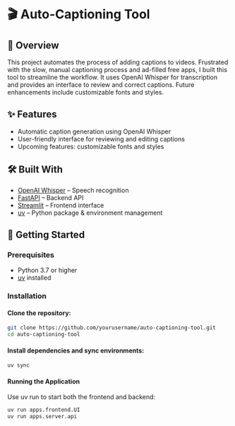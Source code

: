 # 🎬 Auto-Captioning Tool

## 📌 Overview

This project automates the process of adding captions to videos. Frustrated with the slow, manual captioning process and ad-filled free apps, I built this tool to streamline the workflow. It uses OpenAI Whisper for transcription and provides an interface to review and correct captions. Future enhancements include customizable fonts and styles.

## ✨ Features

- Automatic caption generation using OpenAI Whisper
- User-friendly interface for reviewing and editing captions
- Upcoming features: customizable fonts and styles

## 🛠️ Built With

- [OpenAI Whisper](https://github.com/openai/whisper) – Speech recognition  
- [FastAPI](https://fastapi.tiangolo.com/) – Backend API  
- [Streamlit](https://streamlit.io/) – Frontend interface  
- [uv](https://astral.sh/blog/uv-unified-python-packaging) – Python package & environment management  

## 🚀 Getting Started

### Prerequisites

- Python 3.7 or higher  
- [uv](https://astral.sh/blog/uv-unified-python-packaging) installed  

### Installation

#### Clone the repository:
   ```bash
   git clone https://github.com/yourusername/auto-captioning-tool.git
   cd auto-captioning-tool
   ```

#### Install dependencies and sync environments:

```bash
uv sync
```

#### Running the Application
Use uv run to start both the frontend and backend:

```bash
uv run apps.frontend.UI
uv run apps.server.api
```
